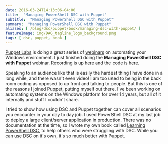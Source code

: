 ```yaml
---
date: 2016-03-24T14:13:06-04:00
title:  "Managing PowerShell DSC with Puppet"
subtitle:  "Managing PowerShell DSC with Puppet"
summary:  "Managing PowerShell DSC with Puppet"
aliases: [ /blog/dsc/puppet/book/managing-dsc-with-puppet/ ]
featureImage: img/DAG_tagline_logo_background.png
tags: [ dsc, puppet, book ]
---
```


[Puppet Labs][main_web] is doing a great series of [webinars][webinars] on automating your Windows environment. I just finished doing the **Managing PowerShell DSC with Puppet** webinar. Recording is up [here][dsc_webinar] and the code is [here][dsc_webinar_code].

Speaking to an audience like that is easily the hardest thing I have done in a long while, and there wasn't even video! I am too used to being in the back room coding as opposed to up front and talking to people. But this is one of the reasons I joined Puppet, putting myself out there. I've been working on automating systems on the Windows platform for over 14 years, but all of it internally and stuff I couldn't share.

I tried to show how using DSC and Puppet together can cover all scenarios you encounter in your day to day job. I used PowerShell DSC at my last job to deploy a large client/server application in production. There was no documentation at the time, so I wrote my own book called [Learning PowerShell DSC][book], to help others who were struggling with DSC. While you can use DSC on it's own, it's so much better with Puppet.




[main_web]: https://puppetlabs.com
[webinars]: https://puppetlabs.com/blog/announcing-our-windows-webinar-series
[dsc_webinar]: https://puppetlabs.com/webinars/managing-powershell-dsc-puppet
[dsc_webinar_code]: https://puppetlabs.com/webinars/managing-powershell-dsc-puppet
[book]: https://www.packtpub.com/networking-and-servers/learning-powershell-dsc
